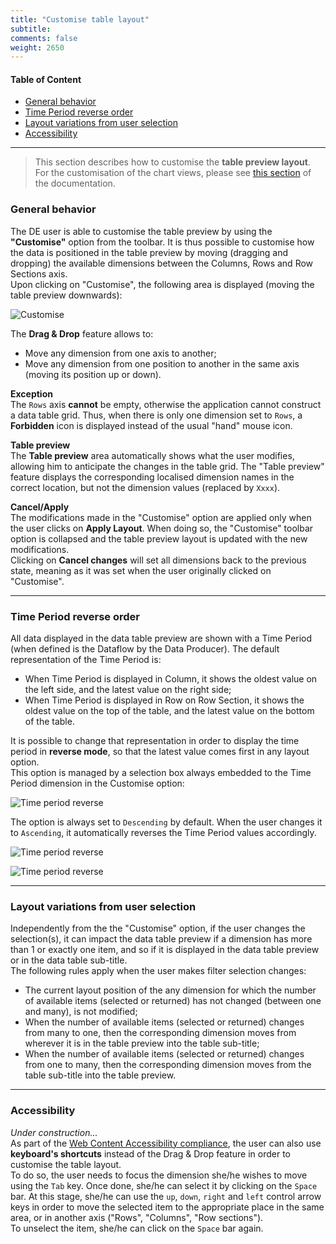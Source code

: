 ```yaml
---
title: "Customise table layout"
subtitle: 
comments: false
weight: 2650
---
```


#### Table of Content
- [General behavior](#general-behavior)
- [Time Period reverse order](#time-period-reverse-order)
- [Layout variations from user selection](#layout-variations-from-user-selection)
- [Accessibility](#accessibility)

---

> This section describes how to customise the **table preview layout**. For the customisation of the chart views, please see [this section](https://sis-cc.gitlab.io/dotstatsuite-documentation/using-de/viewing-data/charts/) of the documentation.

### General behavior
The DE user is able to customise the table preview by using the **"Customise"** option from the toolbar. It is thus possible to customise how the data is positioned in the table preview by moving (dragging and dropping) the available dimensions between the Columns, Rows and Row Sections axis.  
Upon clicking on "Customise", the following area is displayed (moving the table preview downwards):

![Customise](/images/de-customise1.png)

The **Drag & Drop** feature allows to:
* Move any dimension from one axis to another;
* Move any dimension from one position to another in the same axis (moving its position up or down).

**Exception**  
The `Rows` axis **cannot** be empty, otherwise the application cannot construct a data table grid. Thus, when there is only one dimension set to `Rows`, a **Forbidden** icon is displayed instead of the usual "hand" mouse icon.

**Table preview**  
The **Table preview** area automatically shows what the user modifies, allowing him to anticipate the changes in the table grid. The "Table preview" feature displays the corresponding localised dimension names in the correct location, but not the dimension values (replaced by `Xxxx`).

**Cancel/Apply**  
The modifications made in the "Customise" option are applied only when the user clicks on **Apply Layout**. When doing so, the "Customise" toolbar option is collapsed and the table preview layout is updated with the new modifications.  
Clicking on **Cancel changes** will set all dimensions back to the previous state, meaning as it was set when the user originally clicked on "Customise".

---

### Time Period reverse order
All data displayed in the data table preview are shown with a Time Period (when defined is the Dataflow by the Data Producer). The default representation of the Time Period is:
* When Time Period is displayed in Column, it shows the oldest value on the left side, and the latest value on the right side;
* When Time Period is displayed in Row on Row Section, it shows the oldest value on the top of the table, and the latest value on the bottom of the table.

It is possible to change that representation in order to display the time period in **reverse mode**, so that the latest value comes first in any layout option.  
This option is managed by a selection box always embedded to the Time Period dimension in the Customise option:

![Time period reverse](/images/de-time-period-reverse1.png)

The option is always set to `Descending` by default. When the user changes it to `Ascending`, it automatically reverses the Time Period values accordingly.

![Time period reverse](/images/de-time-period-reverse2.png)

![Time period reverse](/images/de-time-period-reverse3.png)

---

### Layout variations from user selection
Independently from the the "Customise" option, if the user changes the selection(s), it can impact the data table preview if a dimension has more than 1 or exactly one item, and so if it is displayed in the data table preview or in the data table sub-title.  
The following rules apply when the user makes filter selection changes:
* The current layout position of the any dimension for which the number of available items (selected or returned) has not changed (between one and many), is not modified;
* When the number of available items (selected or returned) changes from many to one, then the corresponding dimension moves from wherever it is in the table preview into the table sub-title;
* When the number of available items (selected or returned) changes from one to many, then the corresponding dimension moves from the table sub-title into the table preview.

---

### Accessibility
*Under construction...*  
As part of the [Web Content Accessibility compliance](https://sis-cc.gitlab.io/dotstatsuite-documentation/using-de/general-layout/#web-content-accessibility-compliance), the user can also use **keyboard's shortcuts** instead of the Drag & Drop feature in order to customise the table layout.  
To do so, the user needs to focus the dimension she/he wishes to move using the `Tab` key. Once done, she/he can select it by clicking on  the `Space` bar. At this stage, she/he can use the `up`, `down`, `right` and `left` control arrow keys in order to move the selected item to the appropriate place in the same area, or in another axis ("Rows", "Columns", "Row sections").  
To unselect the item, she/he can click on the `Space` bar again.
